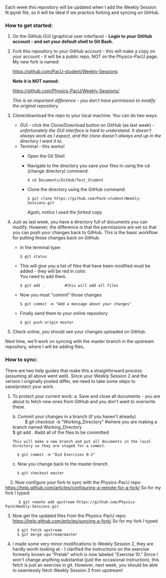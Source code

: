 Each week this repository will be updated when I add the Weekly Session N.ipynb file, so it will be ideal if we practice forking and syncing on GitHub.

### How to get started:

1.  On the GitHub GUI (graphical user interface) - __Login to your GitHub account - and set your default shell to Git Bash.__  

2.  Fork this repository to your GitHub account - this will make a copy on your account - it will be a public repo, 
    NOT on the Physics-PacU page.  My new fork is named: 

    https://github.com/PacU-student/Weekly-Sessions 

    __Note it is NOT named:__

    https://github.com/Physics-PacU/Weekly-Sessions/
    
    *This is an important difference - you don't have permission to modify the original repository.*
   
3.  Clone/download the repo to your local machine.  You can do two ways:
    * GUI - click the Clone/Download button on GitHub (as last week) - *unfortunately the GUI interface is hard to understand.  It doesn't always work as I expect, and the clone doesn't always end up in the directory I want it to.*
    * Terminal - this works!  
       * Open the Git Shell
       * Navigate to the directory you save your files in using the cd (change directory) command: 
       
             $ cd Documents/GitHub/Test_Student
       * Clone the directory using the GitHub command: 
       
             $ git clone https://github.com/PacU-student/Weekly-Sessions.git
         
         *Again, notice I used the forked copy*

4.  Just as last week, you have a directory full of documents you can modify.  However, the difference is that the permissions are set so that you can push your changes back to GitHub.  This is the basic workflow for putting those changes back on GitHub.

    * In the terminal type:
    
          $ git status
    * This will give you a list of files that have been modified must be added - they will be red in color.  
      You need to add them.  
    
          $ git add .         #this will add all files
          
    * Now you must "commit" those changes 
   
          $ git commit -m "Add a message about your changes"
      
    * Finally send them to your online repository
    
          $ git push origin master
     
4.  Check online, you should see your changes uploaded on GitHub.

Next time, we'll work on syncing with the master branch in the upstream repository, where I will be adding files.

### How to sync:
There are two help guides that make this a straighforward process (assuming all above went well).  Since your Weekly Session 2 and the version I originally posted differ, we need to take some steps to save/protect your work.

1.  To protect your current work: 
    a.  Save and close all documents - you are about to fetch new ones from GitHub and you don't want to overwrite these.
    
    b.  Commit your changes in a branch (if you haven't already)    
     
          $ git checkout -b "Working_Directory"  #where you are making a branch named Working_Directory              
          $ git add .                            #add all of the files to be committed
                  
        This will make a new branch and put all documents in the local directory so they are staged for a commit.  
     
          $ git commit -m "Did Exercises 0-2"
     
     c.  Now you change back to the master branch
     
          $ git checkout master
    
2.  Now configure your fork to sync with the Physics-PacU repo: 
    https://help.github.com/articles/configuring-a-remote-for-a-fork/
    So for my fork I typed: 
    
          $ git remote add upstream https://github.com/Physics-PacU/Weekly-Sessions.git
      
3.  Now get the updated files from the Physics-PacU repo:
    https://help.github.com/articles/syncing-a-fork/
    So for my fork I typed: 
    
          $ git fetch upstream
          $ git merge upstream/master
    
4.  I made some very minor modifications to Weekly Session 2, they are hardly worth looking at - I clarified the instructions on the exercise formerly known as "Prelab" which is now labeled "Exercise 10."  Since I won't change anything substantial (just the occasional instruction), this fetch is just an exercise in git.  However, next week, you should be able to seamlessly fetch Weekly Session 3 from upstream!

